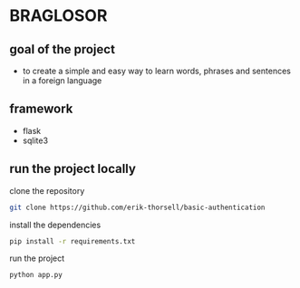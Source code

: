 # BRAGLOSOR

## goal of the project
- to create a simple and easy way to learn words, phrases and sentences in a foreign language

## framework
- flask
- sqlite3

## run the project locally
clone the repository
```bash
git clone https://github.com/erik-thorsell/basic-authentication
```
install the dependencies
```bash
pip install -r requirements.txt
```
run the project
```bash
python app.py
```
